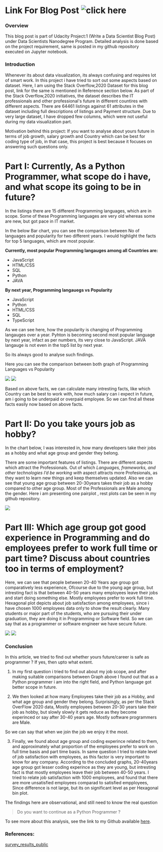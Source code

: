 # Link For Blog Post ![click here](https://rachitagrawal-26429.medium.com/as-a-python-programmer-how-safe-are-you-in-terms-of-job-and-where-you-got-the-highest-scope-b90c63cea81a) 
### Overview
This blog post is part of Udacity Project:1 (Write a Data Scientist Blog Post) under Data Scientists Nanodegree Program. Detailed analysis is done based on the project requirement, same is posted in my github repository executed on Jupyter notebook.

### Introduction
Whenever its about data visualization, its always confusing and requires lot of smart work. In this project i have tried to sort out some aspects based on dataset.
Here, I am using the Stack Overflow,2020 Dataset for this blog post, link for the same is mentioned in Reference section below. As part of the Stack Overflow,2020 initiatives, the dataset describes the IT professionals and other professional's future in different countires with different aspects. There are 64461 listings against 61 attributes in the dataset including full descriptions of listings and Payment structure. Due to very large dataset, I have dropped few columns, which were not useful during my data visualization part. 

Motivation behind this project:
If you want to analyse about yours future in terms of job growth, salary growth and Country which can be best for coding type of job, in that case, this project is best because it focuses on answering such questions only.

# Part I: Currently, As a Python Programmer, what scope do i have, and what scope its going to be in future?
 
In the listings there are 15 different Programming languages, which are in scope. Some of these Programming languages are very old whereas some are new, but got pace in IT market.

In the below Bar chart, you can see the comparison between No of languages and popularity for two different years. I would highlight the facts for top 5 languages, which are most popular.

**Currently, most popular Programming langauges among all Countries are:**
* JavaScript
* HTML/CSS
* SQL
* Python
* JAVA

**By next year, Programming langauegs vs Popularity**
* JavaScript
* Python
* HTML/CSS
* SQL
* TypeScript

As we can see here, how the popularity is changing of Programming langauges over a year. 
Pyhton is becoming second most popular language by next year, infact as per numbers, its very close to JavaScript. JAVA langauge is not even in the top5 list by next year.

So its always good to analyse such findings. 
 

Here you can see the comparison between both graph of Programming Languages vs Popularity

![](a1.PNG)
![](a1_1.PNG)

Based on above facts, we can calculate many intresting facts, like which Country can be best to work with, how much salary can i expect in future, am i going to be underpaid or overpaid employee. So we can find all these facts easily now based on above facts.

# Part II: Do you take yours job as hobby?
In the chart below, I was interested in, how many developers take their jobs as a hobby and what age group and gender they belong.  

There are some important features of listings. There are different aspects which attract the Professionals. Out of which *Languages, frameworks, and other technologies I’d be working with* aspect attracts more Profesionals, as they want to learn new things and keep themselves updated. 
Also we can see that young age group between 20-30years takes their job as a hobby compared to other age group.
Most of the Professionals are Male among the gender.
Here i am presenting one pairplot , rest plots can be seen in my github repository.

 

![](a2.PNG)

# Part III: Which age group got good experience in Programming and do employees prefer to work full time or part time? Discuss about countries too in terms of employment?

Here, we can see that people between 20-40 Years age group got comparatively less experience, Ofcourse due to the young age group, but intresting fact is that between 40-50 years many employees leave their jobs and start doing something else. Mostly employees prefer to work full time. 
Hexagonal plot depicts about job satisfaction among employees, since i have chosen 1000 employees data only to show the result clearly.
Many students or major part of the students, who are pursuing their under graduation, they are doing it in Programming or Software field. So we can say that as a programmer or software engineer we have secure future.

![](3_1.PNG)
![](3_2.PNG)


### Conclusion
In this article, we tried to find out whether yours future/career is safe as programmer ? If yes, then upto what extent.

1. In my first question i tried to find out about my job scope, and after making suitable comparisons between Graph above I found out that as a Python programmer i am into the right field, and Python language got better scope in future.

2. We then looked at how many Employees take their job as a Hobby, and what age group and gender they belong.
Surprisingly, as per the Stack OverFlow 2020 data, Mostly employees between 20-30 years take their job as hobby, but slowly slowly it gets reduce as they become experinced or say after 30-40 years age. Mostly software programmers are Male. 

So we can say that when we join the job we enjoy it the most.

3. Finally, we found about age group and coding experince related to them, and approximately what proportion of the employees prefer to work on full time basis and part time basis. In same question I tried to relate level of job satisfaction with employees, as this factor is very important to know for any company.
According to the concluded graphs, 20-40years age group got lesser coding experince as they are young, but intresting fact is that mostly employees leave their job between 40-50 years. I tried to relate job satisfaction with 1000 employees, and found that there are more unsatisfied employees comparad to satisfied empployees, Since difference is not large, but its on significant level as per Hexagonal bin plot. 


The findings here are observational, and still need to know the real question

> Do you want to continue as a Python Programmer ?

To see more about this analysis, see the link to my Github available [here](https://github.com/rachit1010/Udacity_Projects/blob/main/Udacity_Project_1.ipynb).

### References: 
[survey_results_public](https://drive.google.com/file/d/1dfGerWeWkcyQ9GX9x20rdSGj7WtEpzBB/view)
